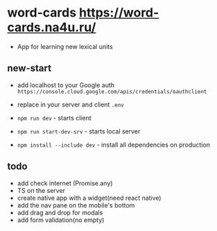 # word-cards https://word-cards.na4u.ru/

- App for learning new lexical units

## new-start

- add localhost to your Google auth `https://console.cloud.google.com/apis/credentials/oauthclient`
- replace <your-google-client-id> in your server and client `.env`

- `npm run dev` - starts client
- `npm run start-dev-srv` - starts local server
- `npm install --include dev` - install all dependencies on production

todo
-----
- add check internet (Promise.any)
- TS on the server
- create native app with a widget(need react native)
- add the nav pane on the mobile's bottom
- add drag and drop for modals
- add form validation(no empty)
